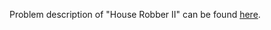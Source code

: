 Problem description of "House Robber II" can be found [here](https://leetcode.com/problems/house-robber-ii/).